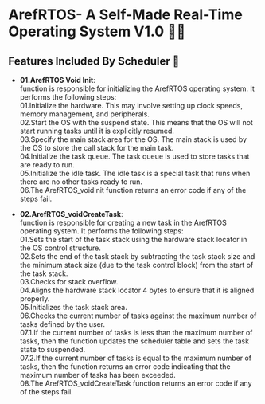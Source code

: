 # ArefRTOS- A Self-Made Real-Time Operating System V1.0 👨‍💻

## Features Included By Scheduler 🚀

- **01.ArefRTOS Void Init**:  
  function is responsible for initializing the ArefRTOS operating system. It performs the following steps:  
  01.Initialize the hardware. This may involve setting up clock speeds, memory management, and peripherals.  
  02.Start the OS with the suspend state. This means that the OS will not start running tasks until it is explicitly resumed.  
  03.Specify the main stack area for the OS. The main stack is used by the OS to store the call stack for the main task.  
  04.Initialize the task queue. The task queue is used to store tasks that are ready to run.  
  05.Initialize the idle task. The idle task is a special task that runs when there are no other tasks ready to run.  
  06.The ArefRTOS_voidInit function returns an error code if any of the steps fail.

- **02.ArefRTOS_voidCreateTask**:  
  function is responsible for creating a new task in the ArefRTOS operating system. It performs the following steps:  
  01.Sets the start of the task stack using the hardware stack locator in the OS control structure.  
  02.Sets the end of the task stack by subtracting the task stack size and the minimum stack size (due to the task control block) from the start of the task stack.  
  03.Checks for stack overflow.  
  04.Aligns the hardware stack locator 4 bytes to ensure that it is aligned properly.  
  05.Initializes the task stack area.  
  06.Checks the current number of tasks against the maximum number of tasks defined by the user.  
  07.1.If the current number of tasks is less than the maximum number of tasks, then the function updates the scheduler table and sets the task state to suspended.  
  07.2.If the current number of tasks is equal to the maximum number of tasks, then the function returns an error code indicating that the maximum number of tasks has been exceeded.  
  08.The ArefRTOS_voidCreateTask function returns an error code if any of the steps fail.  
